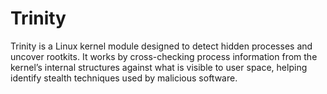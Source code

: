 # Trinity
Trinity is a Linux kernel module designed to detect hidden processes and uncover rootkits. It works by cross-checking process information from the kernel’s internal structures against what is visible to user space, helping identify stealth techniques used by malicious software.
